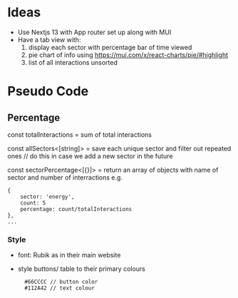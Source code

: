 # Ideas
- Use Nextjs 13 with App router set up along with MUI
- Have a tab view with: 
    1. display each sector with percentage bar of time viewed
    2. pie chart of info using https://mui.com/x/react-charts/pie/#highlight
    3. list of all interactions unsorted

# Pseudo Code
## Percentage
const totalInteractions<int> = sum of total interactions

const allSectors<[string]> = save each unique sector and filter out repeated ones   // do this in case we add a new sector in the future

const sectorPercentage<[{}]> = return an array of objects with name of sector and number of interractions e.g.
```
{
    sector: 'energy',
    count: 5
    percentage: count/totalInteractions
},
...
``` 

### Style
- font: Rubik as in their main website
- style buttons/ table to their primary colours

        #66CCCC // button color
        #112A42 // text colour
